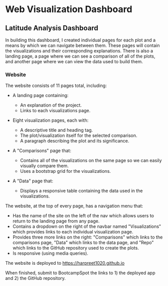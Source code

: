 # Web Visualization Dashboard 


## Latitude Analysis Dashboard 

In building this dashboard, I created individual pages for each plot and a means by which we can navigate between them. These pages will contain the visualizations and their corresponding explanations. There is also  a landing page, a page where we can see a comparison of all of the plots, and another page where we can view the data used to build them.

### Website 

The website consists of 11 pages total, including:

* A landing page containing:
  * An explanation of the project.
  * Links to each visualizations page.
* Eight visualization pages, each with:
  * A descriptive title and heading tag.
  * The plot/visualization itself for the selected comparison.
  * A paragraph describing the plot and its significance.
* A "Comparisons" page that:
  * Contains all of the visualizations on the same page so we can easily visually compare them.
  * Uses a bootstrap grid for the visualizations.

* A "Data" page that:
  * Displays a responsive table containing the data used in the visualizations.

The website, at the top of every page, has a navigation menu that:

* Has the name of the site on the left of the nav which allows users to return to the landing page from any page.
* Contains a dropdown on the right of the navbar named "Visualizations" which provides links to each individual visualization page.
* Provides three more links on the right: "Comparisons" which links to the comparisons page, "Data" which links to the data page, and "Repo" which links to the GitHub repository used to create the plots.
* Is responsive (using media queries). 

The website is deployed to https://harpreet1020.github.io

When finished, submit to BootcampSpot the links to 1) the deployed app and 2) the GitHub repository.
